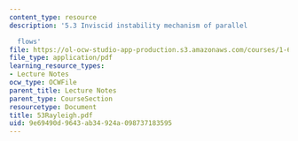 ```yaml
---
content_type: resource
description: '5.3 Inviscid instability mechanism of parallel

  flows'
file: https://ol-ocw-studio-app-production.s3.amazonaws.com/courses/1-63-advanced-fluid-dynamics-of-the-environment-fall-2002/9e69490d9643ab34924a098737183595_53Rayleigh.pdf
file_type: application/pdf
learning_resource_types:
- Lecture Notes
ocw_type: OCWFile
parent_title: Lecture Notes
parent_type: CourseSection
resourcetype: Document
title: 53Rayleigh.pdf
uid: 9e69490d-9643-ab34-924a-098737183595
---
```

